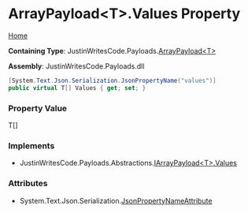 # ArrayPayload\<T\>\.Values Property

[Home](../../../README.md)

**Containing Type**: JustinWritesCode\.Payloads\.[ArrayPayload\<T\>](../README.md)

**Assembly**: JustinWritesCode\.Payloads\.dll

```csharp
[System.Text.Json.Serialization.JsonPropertyName("values")]
public virtual T[] Values { get; set; }
```

### Property Value

T\[\]

### Implements

* JustinWritesCode\.Payloads\.Abstractions\.[IArrayPayload\<T\>.Values](../../Abstractions/IArrayPayload-1/Values/README.md)

### Attributes

* System\.Text\.Json\.Serialization\.[JsonPropertyNameAttribute](https://docs.microsoft.com/en-us/dotnet/api/system.text.json.serialization.jsonpropertynameattribute)

